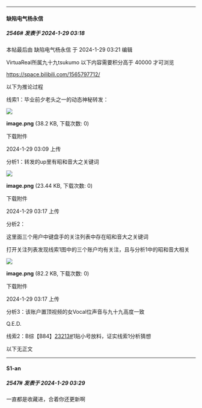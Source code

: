 
*****

####  缺陷电气杨永信  
##### 2546#       发表于 2024-1-29 03:18

 本帖最后由 缺陷电气杨永信 于 2024-1-29 03:21 编辑 

VirtuaReal所属九十九tsukumo
以下内容需要积分高于 40000 才可浏览

https://space.bilibili.com/1565797712/

以下为推论过程

线索1：毕业前夕老头之一的动态神秘转发：

<img src="https://img.saraba1st.com/forum/202401/29/030957pqblue3bzed3mzcs.png" referrerpolicy="no-referrer">

<strong>image.png</strong> (38.2 KB, 下载次数: 0)

下载附件

2024-1-29 03:09 上传

分析1：转发的up里有昭和音大之关键词

<img src="https://img.saraba1st.com/forum/202401/29/031759m2iprlardxqiai8b.png" referrerpolicy="no-referrer">

<strong>image.png</strong> (23.44 KB, 下载次数: 0)

下载附件

2024-1-29 03:17 上传

分析2：

这里面三个用户中键盘手的关注列表中存在昭和音大之关键词

打开关注列表发现线索1图中的三个账户均有关注，且与分析1中的昭和音大相关

<img src="https://img.saraba1st.com/forum/202401/29/031738s0hd40kur0dm4r4f.png" referrerpolicy="no-referrer">

<strong>image.png</strong> (82.2 KB, 下载次数: 0)

下载附件

2024-1-29 03:17 上传

分析3：该账户置顶视频的女Vocal位声音与九十九高度一致

Q.E.D.

线索2：B综【B84】[23213#](https://bbs.saraba1st.com/2b/forum.php?mod=redirect&amp;goto=findpost&amp;ptid=2167406&amp;pid=63811108)1贴小号放料，证实线索1分析猜想

以下无正文


*****

####  S1-an  
##### 2547#       发表于 2024-1-29 03:29

一直都是收藏进，合着你还更新啊

